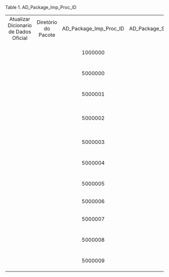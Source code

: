<div id="d45118e1" class="table">

<div class="table-title">

Table 1. AD\_Package\_Imp\_Proc\_ID

</div>

<div class="table-contents">

|                                       |                     |                            |                     |                           |                         |                                               |                             |                 |
| :-----------------------------------: | :-----------------: | :------------------------: | :-----------------: | :-----------------------: | :---------------------: | :-------------------------------------------: | :-------------------------: | :-------------: |
| Atualizar Dicionario de Dados Oficial | Diretório do Pacote | AD\_Package\_Imp\_Proc\_ID | AD\_Package\_Source | AD\_Package\_Source\_Type |     Data Processada     |                     Nome                      |    Mensagem de Processo     | Processar Agora |
|                                       |                     |          1000000           |                     |           File            | 2015-03-30 00:18:59.77  |               org.brerp.markup                |  Processed=9 Un-Resolved=0  |      false      |
|                                       |                     |          5000000           |                     |           File            | 2016-07-25 10:00:56.68  |            CNAB Bancos Brasileiros            | Processed=751 Un-Resolved=0 |      false      |
|                                       |                     |          5000001           |                     |           File            | 2016-11-10 10:25:10.034 |                Gráficos BrERP                 | Processed=43 Un-Resolved=0  |      false      |
|                                       |                     |          5000002           |                     |           File            | 2017-01-10 12:06:04.84  | Importação de Colunas de Relatório Financeiro | Processed=15 Un-Resolved=0  |      false      |
|                                       |                     |          5000003           |                     |           File            | 2017-02-06 11:50:46.259 |               org.brerp.markup                |  Processed=9 Un-Resolved=0  |      false      |
|                                       |                     |          5000004           |                     |           File            | 2018-01-11 17:45:23.601 |               CNAB Remessa Itau               | Processed=73 Un-Resolved=0  |      false      |
|                                       |                     |          5000005           |                     |           File            | 2018-01-11 17:46:49.925 |               CNAB Retorno Itau               | Processed=90 Un-Resolved=0  |      false      |
|                                       |                     |          5000006           |                     |           File            |                         |                     TESTE                     |     Unresolved elements     |      false      |
|                                       |                     |          5000007           |                     |           File            | 2018-02-07 17:59:13.343 |               org.brerp.markup                |  Processed=9 Un-Resolved=0  |      false      |
|                                       |                     |          5000008           |                     |           File            | 2018-12-11 11:47:30.323 |               org.brerp.markup                |  Processed=9 Un-Resolved=0  |      false      |
|                                       |                     |          5000009           |                     |           File            | 2019-01-16 11:28:06.277 |               org.brerp.markup                |  Processed=9 Un-Resolved=0  |      false      |

</div>

</div>
